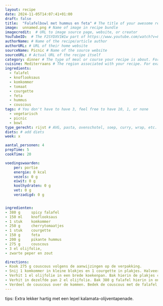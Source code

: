 ```yaml
---
layout: recipe
date: 2024-11-05T14:07:41+01:00
draft: false
title:  "Falafelbowl met hummus en feta" # The title of your awesome recipe
image:  unnamed.png # Name of image in recipe bundle
imagecredit:  # URL to image source page, website, or creator
YouTubeID:  # The F2SYDXV1W1w part of https://www.youtube.com/watch?v=F2SYDXV1W1w
authorName: # Name of the recipe/article author
authorURL: # URL of their home website
sourceName: Picnic # Name of the source website
sourceURL: # Actual URL of the recipe itself
category: dinner # The type of meal or course your recipe is about. For example: "dinner", "entree", or "dessert".
cuisine: Mediterraans # The region associated with your recipe. For example, Italiaans, Mediterraans", or Eigen.
ingredients:
  - falafel
  - knoflooksaus
  - komkommer
  - tomaat
  - courgette
  - feta
  - hummus
  - couscous
tags: # You don't have to have 3, feel free to have 10, 1, or none
  - vegetarisch
  - picnic
  - bowl
type_gerecht: rijst # AVG, pasta, ovenschotel, soep, curry, wrap, etc.
diets: # add diets
week: x

aantal_personen: 4
prepTime: 5
cookTime: 20

voedingswaarden:
    per: portie
    energie: 0 kcal
    vezels: 0 g
    eiwit: 0 g
    koolhydraten: 0 g
    vet: 0 g
    verzadigd: 0 g


ingredienten:
- 380 g 	spicy falafel
- 150 ml 	knoflooksaus
- 1 stuk 	komkommer
- 250 g 	cherrytomaatjes
- 1 stuk 	courgette
- 150 g 	feta
- 200 g 	pikante hummus
- 275 g 	couscous
- 3 el olijfolie, 
- zwarte peper en zout 

directions:
- Kook 275 g couscous volgens de aanwijzingen op de verpakking. 
- Snij 1 komkommer in kleine blokjes en 1 courgette in plakjes. Halveer 250 g cherrytomaatjes. Verbrokkel 150 g feta.
- Verhit 1 el olijfolie in een brede koekenpan. Bak hierin de plakjes courgette aan beide zijden op hoge temperatuur (ongeveer 4 minuten). Breng op smaak met zout en peper. Haal de courgette uit de pan en zet opzij.
- Verhit in dezelfde pan 2 el olijfolie. Bak 380 g falafel hierin in ongeveer 5 minuten rondom bruin. 
- Verdeel de couscous over de kommen. Bedek de couscous met de falafel, komkommer, courgette, tomaatjes, feta, knoflooksaus en hummus. 
---
```


tips: Extra lekker hartig met een lepel kalamata-olijventapenade.